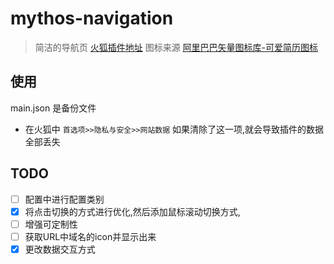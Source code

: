 # mythos-navigation
> 简洁的导航页  [火狐插件地址](https://addons.mozilla.org/zh-CN/firefox/addon/kuangcp-nav/)
> 图标来源 [阿里巴巴矢量图标库-可爱简历图标](http://www.iconfont.cn/collections/detail?spm=a313x.7781069.1998910419.d9df05512&cid=8077)


## 使用
main.json 是备份文件

- 在火狐中 `首选项>>隐私与安全>>网站数据` 如果清除了这一项,就会导致插件的数据全部丢失

## TODO
- [ ] 配置中进行配置类别 
- [X] 将点击切换的方式进行优化,然后添加鼠标滚动切换方式,
- [ ] 增强可定制性
- [ ] 获取URL中域名的icon并显示出来
- [X] 更改数据交互方式
